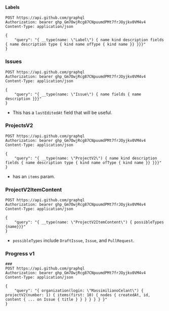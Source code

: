 #### Labels
```http
POST https://api.github.com/graphql
Authorization: bearer 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
Content-Type: application/json

{
    "query": "{ __type(name: \"Label\") { name kind description fields { name description type { kind name ofType { kind name }} }}}"
}
```

### Issues

```http
POST https://api.github.com/graphql
Authorization: bearer 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
Content-Type: application/json

{
    "query": "{ __type(name: \"Issue\") { name fields { name description }}}"
}
```

- This has a `lastEditedAt` field that will be useful.

### ProjectsV2
```http
POST https://api.github.com/graphql
Authorization: bearer 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
Content-Type: application/json

{
    "query": "{ __type(name: \"ProjectV2\") { name kind description fields { name description type { kind name ofType { kind name }} }}}"
}
```
- has an `items` param.

### ProjectV2ItemContent

```http
POST https://api.github.com/graphql
Authorization: bearer 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
Content-Type: application/json

{
    "query": "{ __type(name: \"ProjectV2ItemContent\") { possibleTypes {name}}}"
}
```

- `possibleTypes` include `DraftIssue`, `Issue`, and `PullRequest`.


### Progress v1

```
###
POST https://api.github.com/graphql
Authorization: bearer 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
Content-Type: application/json

{
    "query": "{ organization(login: \"MassimilianoCelant\") { projectV2(number: 1) { items(first: 10) { nodes { createdAt, id, content { ... on Issue { title } } } } } } }"
}
```
